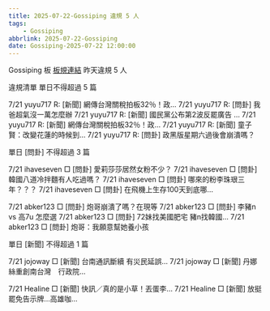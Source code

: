 ```yaml
---
title: 2025-07-22-Gossiping 違規 5 人
tags:
    - Gossiping
abbrlink: 2025-07-22-Gossiping
date: Gossiping-2025-07-22 12:00:00
---
```

Gossiping 板 [板規連結](https://www.ptt.cc/bbs/Gossiping/M.1637425085.A.07D.html)
昨天違規 5 人
<!-- more -->

違規清單
單日不得超過 5 篇

7/21 yuyu717 R: [新聞] 網傳台灣關稅拍板32％！政…
7/21 yuyu717 R: [問卦] 我爸超氣沒一萬怎麼辦
7/21 yuyu717 R: [新聞] 國民黨公布第2波反罷廣告 …
7/21 yuyu717 R: [新聞] 網傳台灣關稅拍板32％！政…
7/21 yuyu717 R: [新聞] 童子賢：改變花蓮的時候到…
7/21 yuyu717 R: [問卦] 政黑版星期六過後會崩潰嗎？

單日 [問卦] 不得超過 3 篇

7/21 ihaveseven □ [問卦] 愛莉莎莎居然女粉不少？
7/21 ihaveseven □ [問卦] 韓國八道冷拌麵有人吃過嗎？
7/21 ihaveseven □ [問卦] 哪來的粉李珠珢三年？？？
7/21 ihaveseven □ [問卦] 在飛機上生存100天到底哪…

7/21 abker123 □ [問卦] 炮哥崩潰了嗎？在現等
7/21 abker123 □ [問卦] 李豬n vs 高7u 怎麼選
7/21 abker123 □ [問卦] 72妹找美國肥宅 豬n找韓國…
7/21 abker123 □ [問卦] 炮哥：我願意幫她養小孩

單日 [新聞] 不得超過 1 篇

7/21 jojoway □ [新聞] 台南通訊斷續 有災民延誤…
7/21 jojoway □ [新聞] 丹娜絲重創南台灣　行政院…

7/21 Healine □ [新聞] 快訊／真的是小草！丟蛋李…
7/21 Healine □ [新聞] 放挺罷免告示牌...高雄咖…